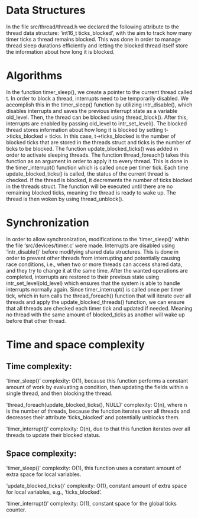 # Data Structures
In the file src/thread/thread.h we declared the following attribute to the thread data structure: ‘int16_t ticks_blocked’, with the aim to track how many timer ticks a thread remains blocked. This was done in order to manage thread sleep durations efficiently and letting the blocked thread itself store the information about how long it is blocked.

# Algorithms
In the function timer_sleep(), we create a pointer to the current thread called t.
In order to block a thread, interrupts need to be temporarily disabled. We accomplish this in the timer_sleep() function by utilizing intr_disable(), which disables interrupts and saves the previous interrupt state as a variable old_level. Then, the thread can be blocked using thread_block(). After this, interrupts are enabled by passing old_level to intr_set_level().
The blocked thread stores information about how long it is blocked by setting t->ticks_blocked = ticks. In this case, t->ticks_blocked is the number of blocked ticks that are stored in the threads struct and ticks is the number of ticks to be blocked.
The function update_blocked_ticks() was added in order to activate sleeping threads. The function thread_foreach() takes this function as an argument in order to apply it to every thread. This is done in the timer_interrupt() function which is called once per timer tick. Each time update_blocked_ticks() is called, the status of the current thread is checked. If the thread is blocked, it decrements the number of ticks blocked in the threads struct. The function will be executed until there are no remaining blocked ticks, meaning the thread is ready to wake up. The thread is then woken by using thread_unblock().

# Synchronization
In order to allow synchronization, modifications to the ‘timer_sleep()’ within the file ‘src/devices/timer.c’ were made. Interrupts are disabled using ‘intr_disable()’ before modifying shared data structures. This is done in order to prevent other threads from interrupting and potentially causing race conditions, i.e., when two or more threads can access shared data, and they try to change it at the same time.
After the wanted operations are completed, interrupts are restored to their previous state using intr_set_level(old_level) which ensures that the system is able to handle interrupts normally again.
Since timer_interrupt() is called once per timer tick, which in turn calls the thread_foreach() function that will iterate over all threads and apply the update_blocked_threads() function, we can ensure that all threads are checked each timer tick and updated if needed. Meaning no thread with the same amount of blocked_ticks as another will wake up before that other thread.

# Time and space complexity
## Time complexity:
‘timer_sleep()’
complexity: O(1), because this function performs a constant amount of work by evaluating a condition, then updating the fields within a single thread, and then blocking the thread.

‘thread_foreach(update_blocked_ticks(), NULL)’
complexity: O(n), where n is the number of threads, because the function iterates over all threads and decreases their attribute ‘ticks_blocked’ and potentially unblocks them.

‘timer_interrupt()’
complexity: O(n), due to that this function iterates over all threads to update their blocked status.

## Space complexity:
‘timer_sleep()’
complexity: O(1), this function uses a constant amount of extra space for local variables.

‘update_blocked_ticks()’
complexity: O(1), constant amount of extra space for local variables, e.g., ‘ticks_blocked’.

‘timer_interrupt()’
complexity: O(1), constant space for the global ticks counter.
